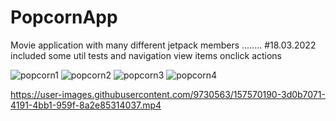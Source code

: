 # PopcornApp
 Movie application with many different jetpack members ........
 #18.03.2022 included some util tests and navigation view items onclick actions
 
![popcorn1](https://user-images.githubusercontent.com/9730563/157147449-77e1033c-765e-4f02-9a5c-3cd2b380ecdf.jpg)
![popcorn2](https://user-images.githubusercontent.com/9730563/157147453-8dedced0-38ba-447d-a932-be9032239c8d.jpg)
![popcorn3](https://user-images.githubusercontent.com/9730563/157147455-39cfd4fd-34b5-47e0-84d3-b0809d2da58d.jpg)
![popcorn4](https://user-images.githubusercontent.com/9730563/157147456-759cf53e-4bde-41a3-973d-716f91e12687.jpg)


https://user-images.githubusercontent.com/9730563/157570190-3d0b7071-4191-4bb1-959f-8a2e85314037.mp4


